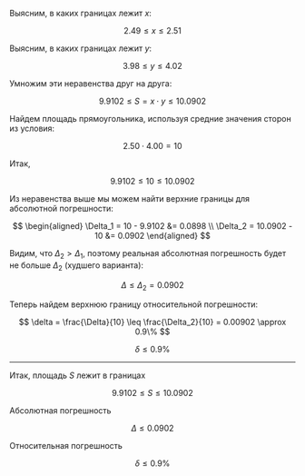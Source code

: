 Выясним, в каких границах лежит $x$:

$$ 2.49 \leq x \leq 2.51 $$

Выясним, в каких границах лежит $y$:

$$ 3.98 \leq y \leq 4.02 $$

Умножим эти неравенства друг на друга:

$$ 9.9102 \leq S = x\cdot y \leq 10.0902 $$

Найдем площадь прямоугольника, используя средние значения сторон из условия:

$$ 2.50 \cdot 4.00 = 10 $$

Итак,

$$ 9.9102 \leq 10 \leq 10.0902 $$

Из неравенства выше мы можем найти верхние границы для абсолютной погрешности:

$$
\begin{aligned}
    \Delta_1 = 10 - 9.9102 &= 0.0898 \\
    \Delta_2 = 10.0902 - 10 &= 0.0902
\end{aligned}
$$

Видим, что $\Delta_2 > \Delta_1$, поэтому реальная абсолютная погрешность будет не больше $\Delta_2$ (худшего варианта):

$$ \Delta \leq \Delta_2 = 0.0902 $$

Теперь найдем верхнюю границу относительной погрешности:

$$ \delta = \frac{\Delta}{10} \leq \frac{\Delta_2}{10} = 0.00902 \approx 0.9\% $$

$$ \delta \leq 0.9\% $$

---

Итак, площадь $S$ лежит в границах

$$ 9.9102 \leq S \leq 10.0902 $$

Абсолютная погрешность

$$ \Delta \leq 0.0902 $$

Относительная погрешность

$$ \delta \leq 0.9\% $$